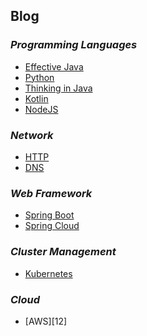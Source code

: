 
## Blog

### *Programming Languages* 

 - [Effective Java][1]
 - [Python][4]
 - [Thinking in Java][6]
 - [Kotlin][8]
 - [NodeJS][11]
 
 ### *Network*
 - [HTTP][3]
 - [DNS][5]

### *Web Framework*
 - [Spring Boot][2]
 - [Spring Cloud][7]
 
### *Cluster Management*
 - [Kubernetes][9]

### *Cloud*
 - [AWS][12]

 [1]: https://github.com/eziceice/blog/issues/2
 [2]: https://github.com/eziceice/blog/issues/3
 [3]: https://github.com/eziceice/blog/issues/1
 [4]: https://github.com/eziceice/blog/issues/4
 [5]: https://github.com/eziceice/blog/issues/5
 [6]: https://github.com/eziceice/blog/issues/6
 [7]: https://github.com/eziceice/blog/issues/8
 [8]: https://github.com/eziceice/blog/issues/9
 [9]: https://github.com/eziceice/blog/issues/10
 [10]: https://github.com/eziceice/blog/issues/11
 [11]: https://github.com/eziceice/blog/issues/12
 
 
